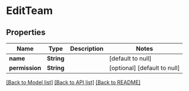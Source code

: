 # EditTeam

## Properties
Name | Type | Description | Notes
------------ | ------------- | ------------- | -------------
**name** | **String** |  | [default to null]
**permission** | **String** |  | [optional] [default to null]

[[Back to Model list]](../README.md#documentation-for-models) [[Back to API list]](../README.md#documentation-for-api-endpoints) [[Back to README]](../README.md)


